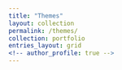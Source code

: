 ```yaml
---
title: "Themes"
layout: collection
permalink: /themes/
collection: portfolio
entries_layout: grid
<!-- author_profile: true -->
---
```


